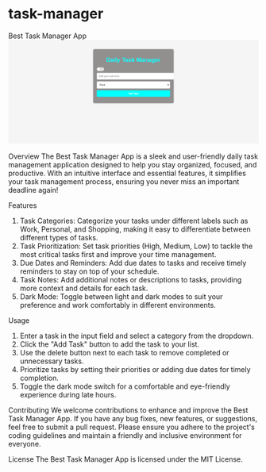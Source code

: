 # task-manager

Best Task Manager App
<img src="ScreenShot.png" alt="">

Overview
The Best Task Manager App is a sleek and user-friendly daily task management application designed to help you stay organized, focused, and productive. With an intuitive interface and essential features, it simplifies your task management process, ensuring you never miss an important deadline again!

Features
1. Task Categories: Categorize your tasks under different labels such as Work, Personal, and Shopping, making it easy to differentiate between different types of tasks.
2. Task Prioritization: Set task priorities (High, Medium, Low) to tackle the most critical tasks first and improve your time management.
3. Due Dates and Reminders: Add due dates to tasks and receive timely reminders to stay on top of your schedule.
4. Task Notes: Add additional notes or descriptions to tasks, providing more context and details for each task.
5. Dark Mode: Toggle between light and dark modes to suit your preference and work comfortably in different environments.

Usage
1. Enter a task in the input field and select a category from the dropdown.
2. Click the "Add Task" button to add the task to your list.
3. Use the delete button next to each task to remove completed or unnecessary tasks.
4. Prioritize tasks by setting their priorities or adding due dates for timely completion.
5. Toggle the dark mode switch for a comfortable and eye-friendly experience during late hours.

Contributing
We welcome contributions to enhance and improve the Best Task Manager App. If you have any bug fixes, new features, or suggestions, feel free to submit a pull request. Please ensure you adhere to the project's coding guidelines and maintain a friendly and inclusive environment for everyone.

License
The Best Task Manager App is licensed under the MIT License.
